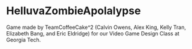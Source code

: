 # HelluvaZombieApolalypse
Game made by TeamCoffeeCake^2 (Calvin Owens, Alex King, Kelly Tran, Elizabeth Bang, and Eric Eldridge) for our Video Game Design Class at Georgia Tech.
